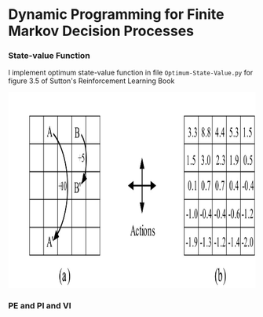 # Dynamic Programming for Finite Markov Decision Processes

### State-value Function
I implement optimum state-value function in file `Optimum-State-Value.py` for figure 3.5 of Sutton's Reinforcement Learning Book

<p align=center>
  <img src="https://github.com/farkoo/DP-for-FMDP/blob/master/Grid3.5.jpg" width=1000 height=400>
</p>


### PE and PI and VI


